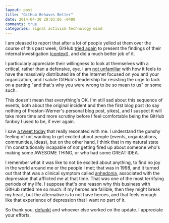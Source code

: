 ```yaml
---
layout: post
title: "GitHub Behaves Better"
date: 2014-04-30 20:03:05 -0400
comments: true
categories: signal activism technology mind
---
```

I am pleased to report that after a lot of people yelled at them over the course of this past week, GitHub [tried again](https://github.com/blog/1826-follow-up-to-the-investigation-results) to present the findings of their internal investigation ([context](http://someguyontheinter.net/blog/legs-of-clay/)), and did a much better job of it.

I particularly appreciate their willingness to look at themselves with a critical, rather than a defensive, eye.  I am [not unfamiliar](http://readercon.org/publicstatement.htm) with how it feels to have the massively distributed ire of the Internet focused on you and your organization, and I salute GitHub's leadership for resisting the urge to tack on a parting "and that's why you were wrong to be so mean to us" or some such.

This doesn't mean that everything's OK.  I'm still sad about this sequence of events, both about the original incident and then the first blog post (to say nothing of Preston-Werner's personal blog post, yikes), and I suspect it will take more time and more scrutiny before I feel comfortable being the GitHub fanboy I used to be, if ever again.

<!-- more -->

I saw [a tweet today](https://twitter.com/rosefox/status/461578257499185152) that really resonated with me.  I understand the gunshy feeling of not wanting to get excited about people (events, organizations, communities, ideas), but on the other hand, I think that in my natural state I'm constitutionally incapable of _not_ getting fired up about someone who's making some AWESOME THING, or who had some GREAT IDEA.

I remember what it was like to not be excited about anything, to find no joy in the world around me or the people I met; that was in 1998, and it turned out that that was a clinical symptom called [anhedonia](https://en.wikipedia.org/wiki/Anhedonia), associated with the depression that afflicted me at that time.  That was one of the most terrifying periods of my life.  I suppose that's one reason why this business with GitHub rattled me so much: if my heroes are fallible, then they might break my heart, but the alternative is to not have heroes, and that feels enough like that experience of depression that I want no part of it.

So thank you, [defunkt](http://defunkt.io/) and whoever else worked on the update.  I appreciate your efforts.
